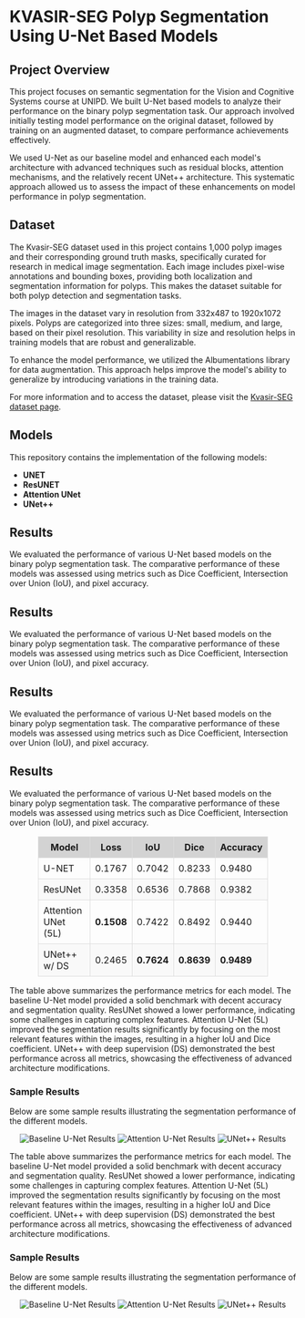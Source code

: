 # KVASIR-SEG Polyp Segmentation Using U-Net Based Models

## Project Overview
This project focuses on semantic segmentation for the Vision and Cognitive Systems course at UNIPD. We built U-Net based models to analyze their performance on the binary polyp segmentation task. Our approach involved initially testing model performance on the original dataset, followed by training on an augmented dataset, to compare performance achievements effectively. 

We used U-Net as our baseline model and enhanced each model's architecture with advanced techniques such as residual blocks, attention mechanisms, and the relatively recent UNet++ architecture. This systematic approach allowed us to assess the impact of these enhancements on model performance in polyp segmentation.


## Dataset
The Kvasir-SEG dataset used in this project contains 1,000 polyp images and their corresponding ground truth masks, specifically curated for research in medical image segmentation. Each image includes pixel-wise annotations and bounding boxes, providing both localization and segmentation information for polyps. This makes the dataset suitable for both polyp detection and segmentation tasks. 

The images in the dataset vary in resolution from 332x487 to 1920x1072 pixels. Polyps are categorized into three sizes: small, medium, and large, based on their pixel resolution. This variability in size and resolution helps in training models that are robust and generalizable.

To enhance the model performance, we utilized the Albumentations library for data augmentation. This approach helps improve the model's ability to generalize by introducing variations in the training data.

For more information and to access the dataset, please visit the [Kvasir-SEG dataset page](https://datasets.simula.no/kvasir/).


## Models
This repository contains the implementation of the following models:
- **UNET**
- **ResUNET**
- **Attention UNet**
- **UNet++**

## Results
We evaluated the performance of various U-Net based models on the binary polyp segmentation task. The comparative performance of these models was assessed using metrics such as Dice Coefficient, Intersection over Union (IoU), and pixel accuracy.

## Results
We evaluated the performance of various U-Net based models on the binary polyp segmentation task. The comparative performance of these models was assessed using metrics such as Dice Coefficient, Intersection over Union (IoU), and pixel accuracy.

## Results
We evaluated the performance of various U-Net based models on the binary polyp segmentation task. The comparative performance of these models was assessed using metrics such as Dice Coefficient, Intersection over Union (IoU), and pixel accuracy.

## Results
We evaluated the performance of various U-Net based models on the binary polyp segmentation task. The comparative performance of these models was assessed using metrics such as Dice Coefficient, Intersection over Union (IoU), and pixel accuracy.

<div align="center">
  <table style="border-collapse: collapse; width: 80%;">
    <thead>
      <tr style="background-color: #d3d3d3;">
        <th style="padding: 8px; border: 1px solid #ddd;">Model</th>
        <th style="padding: 8px; border: 1px solid #ddd;">Loss</th>
        <th style="padding: 8px; border: 1px solid #ddd;">IoU</th>
        <th style="padding: 8px; border: 1px solid #ddd;">Dice</th>
        <th style="padding: 8px; border: 1px solid #ddd;">Accuracy</th>
      </tr>
    </thead>
    <tbody>
      <tr>
        <td style="padding: 8px; border: 1px solid #ddd;">U-NET</td>
        <td style="padding: 8px; border: 1px solid #ddd;">0.1767</td>
        <td style="padding: 8px; border: 1px solid #ddd;">0.7042</td>
        <td style="padding: 8px; border: 1px solid #ddd;">0.8233</td>
        <td style="padding: 8px; border: 1px solid #ddd;">0.9480</td>
      </tr>
      <tr style="background-color: #f9f9f9;">
        <td style="padding: 8px; border: 1px solid #ddd;">ResUNet</td>
        <td style="padding: 8px; border: 1px solid #ddd;">0.3358</td>
        <td style="padding: 8px; border: 1px solid #ddd;">0.6536</td>
        <td style="padding: 8px; border: 1px solid #ddd;">0.7868</td>
        <td style="padding: 8px; border: 1px solid #ddd;">0.9382</td>
      </tr>
      <tr>
        <td style="padding: 8px; border: 1px solid #ddd;">Attention UNet (5L)</td>
        <td style="padding: 8px; border: 1px solid #ddd;"><b>0.1508</b></td>
        <td style="padding: 8px; border: 1px solid #ddd;">0.7422</td>
        <td style="padding: 8px; border: 1px solid #ddd;">0.8492</td>
        <td style="padding: 8px; border: 1px solid #ddd;">0.9440</td>
      </tr>
      <tr style="background-color: #f9f9f9;">
        <td style="padding: 8px; border: 1px solid #ddd;">UNet++ w/ DS</td>
        <td style="padding: 8px; border: 1px solid #ddd;">0.2465</td>
        <td style="padding: 8px; border: 1px solid #ddd;"><b>0.7624</b></td>
        <td style="padding: 8px; border: 1px solid #ddd;"><b>0.8639</b></td>
        <td style="padding: 8px; border: 1px solid #ddd;"><b>0.9489</b></td>
      </tr>
    </tbody>
  </table>
</div>





The table above summarizes the performance metrics for each model. The baseline U-Net model provided a solid benchmark with decent accuracy and segmentation quality. ResUNet showed a lower performance, indicating some challenges in capturing complex features. Attention U-Net (5L) improved the segmentation results significantly by focusing on the most relevant features within the images, resulting in a higher IoU and Dice coefficient. UNet++ with deep supervision (DS) demonstrated the best performance across all metrics, showcasing the effectiveness of advanced architecture modifications.
### Sample Results
Below are some sample results illustrating the segmentation performance of the different models.

<p align="center">
  <img src="images/baseline_unet_results.png" alt="Baseline U-Net Results">
  <img src="images/attention_unet_results.png" alt="Attention U-Net Results">
  <img src="images/unetpp_results.png" alt="UNet++ Results">
</p>

The table above summarizes the performance metrics for each model. The baseline U-Net model provided a solid benchmark with decent accuracy and segmentation quality. ResUNet showed a lower performance, indicating some challenges in capturing complex features. Attention U-Net (5L) improved the segmentation results significantly by focusing on the most relevant features within the images, resulting in a higher IoU and Dice coefficient. UNet++ with deep supervision (DS) demonstrated the best performance across all metrics, showcasing the effectiveness of advanced architecture modifications.

### Sample Results
Below are some sample results illustrating the segmentation performance of the different models. 

<p align="center">
  <img src="images/baseline_unet_results.png" alt="Baseline U-Net Results">
  <img src="images/attention_unet_results.png" alt="Attention U-Net Results">
  <img src="images/unetpp_results.png" alt="UNet++ Results">
</p>
